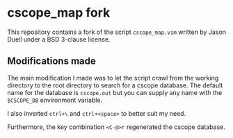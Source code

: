 # cscope\_map fork

This repository contains a fork of the script `cscope_map.vim` written by Jason Duell under a BSD 3-clause license.

## Modifications made

The main modification I made was to let the script crawl from the working directory to the root directory to search for a cscope database. The default name for the database is `cscope.out` but you can supply any name with the `$CSCOPE_DB` environment variable.

I also inverted `ctrl+\` and `ctrl+<space>` to better suit my need.

Furthermore, the key combination `<C-@>r` regenerated the cscope database.

